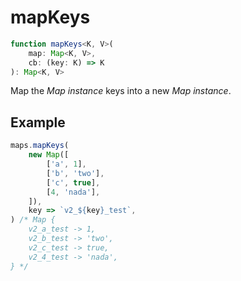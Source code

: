 # mapKeys

```ts
function mapKeys<K, V>(
    map: Map<K, V>,
    cb: (key: K) => K
): Map<K, V>
```

Map the _Map instance_ keys into a new _Map instance_.

## Example

```ts
maps.mapKeys(
    new Map([
        ['a', 1],
        ['b', 'two'],
        ['c', true],
        [4, 'nada'],
    ]),
    key => `v2_${key}_test`,
) /* Map {
    v2_a_test -> 1,
    v2_b_test -> 'two',
    v2_c_test -> true,
    v2_4_test -> 'nada',
} */
```
